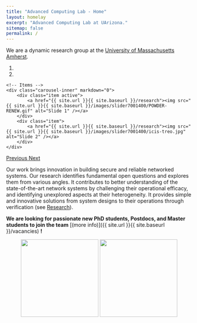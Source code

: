 ```yaml
---
title: "Advanced Computing Lab - Home"
layout: homelay
excerpt: "Advanced Computing Lab at UArizona."
sitemap: false
permalink: /
---
```


We are a dynamic research group at the [University of Massachusetts Amherst](http://www.umass.edu). 


<div markdown="0" id="carousel" class="carousel slide" data-ride="carousel" data-interval="4000" data-pause="hover" >
    <!-- Menu -->
    <ol class="carousel-indicators">
        <li data-target="#carousel" data-slide-to="0" class="active"></li>
        <li data-target="#carousel" data-slide-to="1"></li>
    </ol>

    <!-- Items -->
    <div class="carousel-inner" markdown="0">
        <div class="item active">
            <a href="{{ site.url }}{{ site.baseurl }}/research"><img src="{{ site.url }}{{ site.baseurl }}/images/slider7001400/POWDER-RENEW.gif" alt="Slide 1" /></a>
        </div>
        <div class="item">
            <a href="{{ site.url }}{{ site.baseurl }}/research"><img src="{{ site.url }}{{ site.baseurl }}/images/slider7001400/icis-treo.jpg" alt="Slide 2" /></a>
        </div>
    </div>
  <a class="left carousel-control" href="#carousel" role="button" data-slide="prev">
    <span class="glyphicon glyphicon-chevron-left" aria-hidden="true"></span>
    <span class="sr-only">Previous</span>
  </a>
  <a class="right carousel-control" href="#carousel" role="button" data-slide="next">
    <span class="glyphicon glyphicon-chevron-right" aria-hidden="true"></span>
    <span class="sr-only">Next</span>
  </a>
</div>


Our work brings innovation in building secure and reliable networked systems. Our research identifies fundamental open questions and explores them from various angles. It contributes to better understanding of the state-of-the-art network systems by challenging their operational efficacy, and identifying unexplored aspects at their heterogeneity. It provides simple and innovative solutions from system designs to their operations through verification (see [Research](research)).

<!-- We are located at The University of Arizona, the birthplace of superconductivity and home to Kamerlingh Onnes, Lorentz, Huygens, Einstein, de Sitter, and others (see e.g. [the wall of signatures from Ehrenfest lecturers](https://www.lorentz.leidenuniv.nl/history/colloquium/muur_heel.html)). We exchange ideas and work with our neighbors from [Quantum Matter & Optics](http://www.physics.leidenuniv.nl/qo-home), as well as with the colleagues from our [world-class theory section](https://www.lorentz.leidenuniv.nl). -->

 **We are  looking for passionate new PhD students, Postdocs, and Master students to join the team** [(more info)]({{ site.url }}{{ site.baseurl }}/vacancies) **!**


<!-- We are grateful for funding from Leiden University, [NWO](www.nwo.nl) ([Vidi talent scheme](http://www.nwo.nl/en/research-and-results/programmes/Talent+Scheme) and the [Frontiers in Nanoscience program](https://www.universiteitleiden.nl/en/research/research-projects/science/frontiers-of-nanoscience-nanofront)), and from an [ERC starting grant](https://erc.europa.eu/funding/starting-grants). -->

<figure class="fourth">
  <img src="{{ site.url }}{{ site.baseurl }}/images/logopic/seal_workmark_source-lrg.png" style="width: 210px">
  <img src="{{ site.url }}{{ site.baseurl }}/images/logopic/nsf.jfif" style="width: 210px">
</figure>
